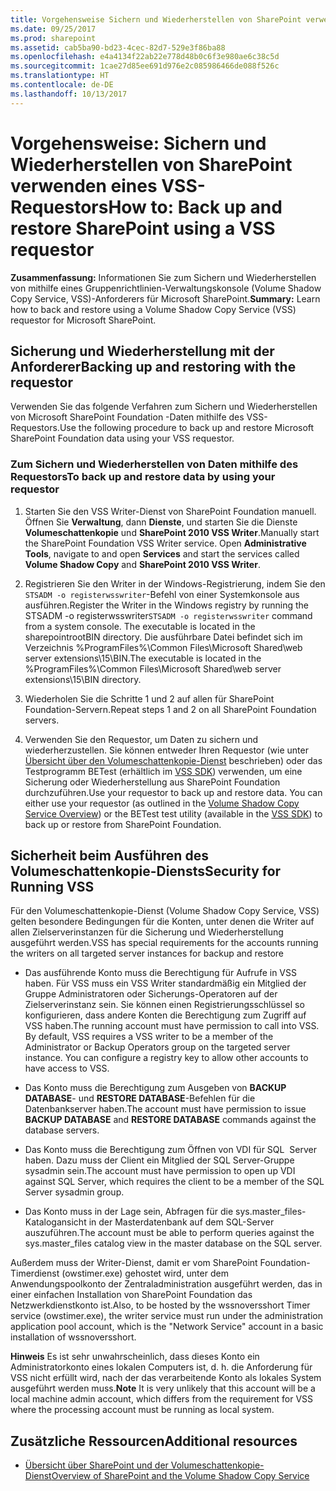 ```yaml
---
title: Vorgehensweise Sichern und Wiederherstellen von SharePoint verwenden eines VSS-Requestors
ms.date: 09/25/2017
ms.prod: sharepoint
ms.assetid: cab5ba90-bd23-4cec-82d7-529e3f86ba88
ms.openlocfilehash: e4a4134f22ab22e778d48b0c6f3e980ae6c38c5d
ms.sourcegitcommit: 1cae27d85ee691d976e2c085986466de088f526c
ms.translationtype: HT
ms.contentlocale: de-DE
ms.lasthandoff: 10/13/2017
---
```

# <a name="how-to-back-up-and-restore-sharepoint-using-a-vss-requestor"></a><span data-ttu-id="9632d-102">Vorgehensweise: Sichern und Wiederherstellen von SharePoint verwenden eines VSS-Requestors</span><span class="sxs-lookup"><span data-stu-id="9632d-102">How to: Back up and restore SharePoint using a VSS requestor</span></span>
 <span data-ttu-id="9632d-103">**Zusammenfassung:** Informationen Sie zum Sichern und Wiederherstellen von mithilfe eines Gruppenrichtlinien-Verwaltungskonsole (Volume Shadow Copy Service, VSS)-Anforderers für Microsoft SharePoint.</span><span class="sxs-lookup"><span data-stu-id="9632d-103">**Summary:** Learn how to back and restore using a Volume Shadow Copy Service (VSS) requestor for Microsoft SharePoint.</span></span>
## <a name="backing-up-and-restoring-with-the-requestor"></a><span data-ttu-id="9632d-104">Sicherung und Wiederherstellung mit der Anforderer</span><span class="sxs-lookup"><span data-stu-id="9632d-104">Backing up and restoring with the requestor</span></span>

<span data-ttu-id="9632d-105">Verwenden Sie das folgende Verfahren zum Sichern und Wiederherstellen von Microsoft SharePoint Foundation -Daten mithilfe des VSS-Requestors.</span><span class="sxs-lookup"><span data-stu-id="9632d-105">Use the following procedure to back up and restore Microsoft SharePoint Foundation data using your VSS requestor.</span></span>
  
    
    

### <a name="to-back-up-and-restore-data-by-using-your-requestor"></a><span data-ttu-id="9632d-106">Zum Sichern und Wiederherstellen von Daten mithilfe des Requestors</span><span class="sxs-lookup"><span data-stu-id="9632d-106">To back up and restore data by using your requestor</span></span>


1. <span data-ttu-id="9632d-p101">Starten Sie den VSS Writer-Dienst von SharePoint Foundation manuell. Öffnen Sie **Verwaltung**, dann **Dienste**, und starten Sie die Dienste **Volumeschattenkopie** und **SharePoint 2010 VSS Writer**.</span><span class="sxs-lookup"><span data-stu-id="9632d-p101">Manually start the SharePoint Foundation VSS Writer service. Open **Administrative Tools**, navigate to and open **Services** and start the services called **Volume Shadow Copy** and **SharePoint 2010 VSS Writer**.</span></span>
    
  
2. <span data-ttu-id="9632d-109">Registrieren Sie den Writer in der Windows-Registrierung, indem Sie den `STSADM -o registerwsswriter`-Befehl von einer Systemkonsole aus ausführen.</span><span class="sxs-lookup"><span data-stu-id="9632d-109">Register the Writer in the Windows registry by running the STSADM -o registerwsswriter`STSADM -o registerwsswriter` command from a system console. The executable is located in the sharepointrootBIN directory.</span></span> <span data-ttu-id="9632d-110">Die ausführbare Datei befindet sich im Verzeichnis %ProgramFiles%\\Common Files\\Microsoft Shared\\web server extensions\\15\\BIN.</span><span class="sxs-lookup"><span data-stu-id="9632d-110">The executable is located in the %ProgramFiles%\\Common Files\\Microsoft Shared\\web server extensions\\15\\BIN directory.</span></span>
    
  
3. <span data-ttu-id="9632d-111">Wiederholen Sie die Schritte 1 und 2 auf allen für SharePoint Foundation-Servern.</span><span class="sxs-lookup"><span data-stu-id="9632d-111">Repeat steps 1 and 2 on all SharePoint Foundation servers.</span></span>
    
  
4. <span data-ttu-id="9632d-p103">Verwenden Sie den Requestor, um Daten zu sichern und wiederherzustellen. Sie können entweder Ihren Requestor (wie unter  [Übersicht über den Volumeschattenkopie-Dienst](http://msdn.microsoft.com/en-us/library/aa384649%28VS.85%29.aspx) beschrieben) oder das Testprogramm BETest (erhältlich im [VSS SDK](http://www.microsoft.com/downloads/details.aspx?FamilyID=0B4F56E4-0CCC-4626-826A-ED2C4C95C871&amp;displaylang=en)) verwenden, um eine Sicherung oder Wiederherstellung aus SharePoint Foundation durchzuführen.</span><span class="sxs-lookup"><span data-stu-id="9632d-p103">Use your requestor to back up and restore data. You can either use your requestor (as outlined in the  [Volume Shadow Copy Service Overview](http://msdn.microsoft.com/en-us/library/aa384649%28VS.85%29.aspx)) or the BETest test utility (available in the  [VSS SDK](http://www.microsoft.com/downloads/details.aspx?FamilyID=0B4F56E4-0CCC-4626-826A-ED2C4C95C871&amp;displaylang=en)) to back up or restore from SharePoint Foundation.</span></span> 
    
  

## <a name="security-for-running-vss"></a><span data-ttu-id="9632d-114">Sicherheit beim Ausführen des Volumeschattenkopie-Diensts</span><span class="sxs-lookup"><span data-stu-id="9632d-114">Security for Running VSS</span></span>

<span data-ttu-id="9632d-115">Für den Volumeschattenkopie-Dienst (Volume Shadow Copy Service, VSS) gelten besondere Bedingungen für die Konten, unter denen die Writer auf allen Zielserverinstanzen für die Sicherung und Wiederherstellung ausgeführt werden.</span><span class="sxs-lookup"><span data-stu-id="9632d-115">VSS has special requirements for the accounts running the writers on all targeted server instances for backup and restore</span></span>
  
    
    

- <span data-ttu-id="9632d-p104">Das ausführende Konto muss die Berechtigung für Aufrufe in VSS haben. Für VSS muss ein VSS Writer standardmäßig ein Mitglied der Gruppe Administratoren oder Sicherungs-Operatoren auf der Zielserverinstanz sein. Sie können einen Registrierungsschlüssel so konfigurieren, dass andere Konten die Berechtigung zum Zugriff auf VSS haben.</span><span class="sxs-lookup"><span data-stu-id="9632d-p104">The running account must have permission to call into VSS. By default, VSS requires a VSS writer to be a member of the Administrator or Backup Operators group on the targeted server instance. You can configure a registry key to allow other accounts to have access to VSS.</span></span>
    
  
- <span data-ttu-id="9632d-119">Das Konto muss die Berechtigung zum Ausgeben von **BACKUP DATABASE**- und **RESTORE DATABASE**-Befehlen für die Datenbankserver haben.</span><span class="sxs-lookup"><span data-stu-id="9632d-119">The account must have permission to issue **BACKUP DATABASE** and **RESTORE DATABASE** commands against the database servers.</span></span>
    
  
- <span data-ttu-id="9632d-120">Das Konto muss die Berechtigung zum Öffnen von VDI für SQL  Server haben. Dazu muss der Client ein Mitglied der SQL Server-Gruppe sysadmin sein.</span><span class="sxs-lookup"><span data-stu-id="9632d-120">The account must have permission to open up VDI against SQL Server, which requires the client to be a member of the SQL Server sysadmin group.</span></span>
    
  
- <span data-ttu-id="9632d-121">Das Konto muss in der Lage sein, Abfragen für die sys.master_files-Katalogansicht in der Masterdatenbank auf dem SQL-Server auszuführen.</span><span class="sxs-lookup"><span data-stu-id="9632d-121">The account must be able to perform queries against the sys.master_files catalog view in the master database on the SQL server.</span></span>
    
  
<span data-ttu-id="9632d-122">Außerdem muss der Writer-Dienst, damit er vom SharePoint Foundation-Timerdienst (owstimer.exe) gehostet wird, unter dem Anwendungspoolkonto der Zentraladministration ausgeführt werden, das in einer einfachen Installation von SharePoint Foundation das Netzwerkdienstkonto ist.</span><span class="sxs-lookup"><span data-stu-id="9632d-122">Also, to be hosted by the wssnoversshort Timer service (owstimer.exe), the writer service must run under the administration application pool account, which is the "Network Service" account in a basic installation of wssnoversshort.</span></span> 
  
    
    
 <span data-ttu-id="9632d-123">**Hinweis** Es ist sehr unwahrscheinlich, dass dieses Konto ein Administratorkonto eines lokalen Computers ist, d. h. die Anforderung für VSS nicht erfüllt wird, nach der das verarbeitende Konto als lokales System ausgeführt werden muss.</span><span class="sxs-lookup"><span data-stu-id="9632d-123">**Note** It is very unlikely that this account will be a local machine admin account, which differs from the requirement for VSS where the processing account must be running as local system.</span></span>
  
    
    

## <a name="additional-resources"></a><span data-ttu-id="9632d-124">Zusätzliche Ressourcen</span><span class="sxs-lookup"><span data-stu-id="9632d-124">Additional resources</span></span>
<span data-ttu-id="9632d-125"><a name="bk_addresources"> </a></span><span class="sxs-lookup"><span data-stu-id="9632d-125"></span></span>


-  [<span data-ttu-id="9632d-126">Übersicht über SharePoint und der Volumeschattenkopie-Dienst</span><span class="sxs-lookup"><span data-stu-id="9632d-126">Overview of SharePoint and the Volume Shadow Copy Service</span></span>](overview-of-sharepoint-and-the-volume-shadow-copy-service.md)
    
  

